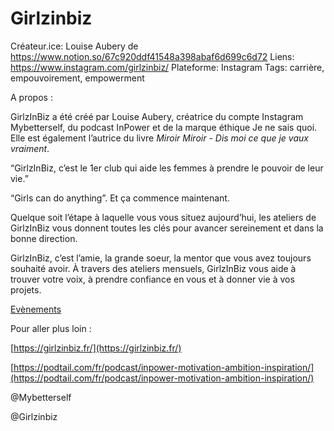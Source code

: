 # Girlzinbiz

Créateur.ice: Louise Aubery de https://www.notion.so/67c920ddf41548a398abaf6d699c6d72 
Liens: https://www.instagram.com/girlzinbiz/
Plateforme: Instagram
Tags: carrière, empouvoirement, empowerment

A propos :

GirlzInBiz a été créé par Louise Aubery, créatrice du compte Instagram Mybetterself, du podcast InPower et de la marque éthique Je ne sais quoi. Elle est également l’autrice du livre *Miroir Miroir - Dis moi ce que je vaux vraiment*. 

“GirlzInBiz, c’est le 1er club qui aide les femmes à prendre le pouvoir de leur vie.”

“Girls can do anything”. Et ça commence maintenant. 

Quelque soit l’étape à laquelle vous vous situez aujourd’hui, les ateliers de GirlzInBiz vous donnent toutes les clés pour avancer sereinement et dans la bonne direction.

GirlzInBiz, c’est l’amie, la grande soeur, la mentor que vous avez toujours souhaité avoir. À travers des ateliers mensuels, GirlzInBiz vous aide à trouver votre voix, à prendre confiance en vous et à donner vie à vos projets.

[Evènements](https://girlzinbiz.fr/events/) 

Pour aller plus loin :

[https://girlzinbiz.fr/](https://girlzinbiz.fr/)

[https://podtail.com/fr/podcast/inpower-motivation-ambition-inspiration/](https://podtail.com/fr/podcast/inpower-motivation-ambition-inspiration/)

@Mybetterself

@Girlzinbiz